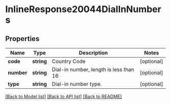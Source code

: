 # InlineResponse20044DialInNumbers

## Properties
Name | Type | Description | Notes
------------ | ------------- | ------------- | -------------
**code** | **string** | Country Code | [optional] 
**number** | **string** | Dial-in number, length is less than 16 | [optional] 
**type** | **string** | Dial-in number type. | [optional] 

[[Back to Model list]](../README.md#documentation-for-models) [[Back to API list]](../README.md#documentation-for-api-endpoints) [[Back to README]](../README.md)


